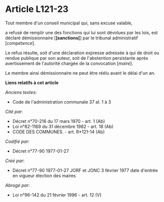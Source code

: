 # Article L121-23

Tout membre d'un conseil municipal qui, sans excuse valable,

a refusé de remplir une des fonctions qui lui sont dévolues par les lois, est déclaré démissionnaire [**]sanctions[**] par le
tribunal administratif [*compétence*]. 

Le refus résulte, soit d'une déclaration expresse adressée à qui de droit ou rendue publique par son auteur, soit de
l'abstention persistante après avertissement de l'autorité chargée de la convocation [*maire*]. 

Le membre ainsi démissionnaire ne peut être réélu avant le délai d'un an.

**Liens relatifs à cet article**

_Anciens textes_:

  - Code de l'administration communale 37 al. 1 à 3

_Cité par_:

  - Décret n°70-216 du 17 mars 1970 - art. 1 (Ab)
  - Loi n°82-1169 du 31 décembre 1982 - art. 18 (Ab)
  - CODE DES COMMUNES. - art. R*121-14 (Ab)

_Codifié par_:

  - Décret n°77-90 1977-01-27

_Créé par_:

  - Décret n°77-90 1977-01-27 JORF et JONC 3 février 1977 date d'entrée en vigueur élection des maires

_Abrogé par_:

  - Loi n°96-142 du 21 février 1996 - art. 12 (V)

